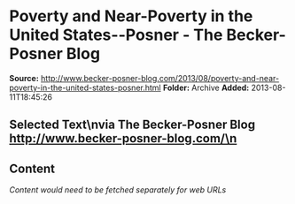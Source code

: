# Poverty and Near-Poverty in the United States--Posner - The Becker-Posner Blog

**Source:** http://www.becker-posner-blog.com/2013/08/poverty-and-near-poverty-in-the-united-states-posner.html
**Folder:** Archive
**Added:** 2013-08-11T18:45:26


## Selected Text\nvia The Becker-Posner Blog http://www.becker-posner-blog.com/\n

## Content
*Content would need to be fetched separately for web URLs*
